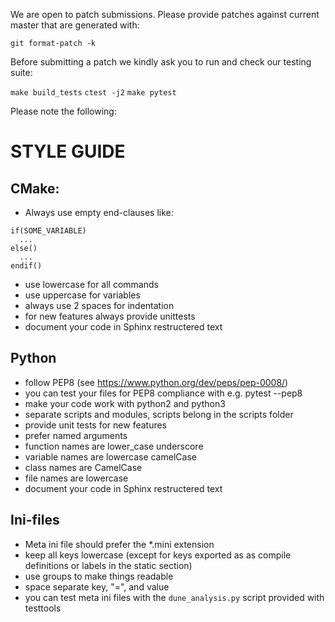 We are open to patch submissions. Please provide patches against current master
that are generated with:

`git format-patch -k`

Before submitting a patch we kindly ask you to run and check
our testing suite:

`make build_tests`
`ctest -j2`
`make pytest`


Please note the following:

STYLE GUIDE
===========

CMake:
------

* Always use empty end-clauses like:
```
if(SOME_VARIABLE)
  ...
else()
  ...
endif()
```
* use lowercase for all commands
* use uppercase for variables
* always use 2 spaces for indentation
* for new features always provide unittests
* document your code in Sphinx restructered text

Python
------

* follow PEP8 (see https://www.python.org/dev/peps/pep-0008/)
* you can test your files for PEP8 compliance with e.g. pytest --pep8
* make your code work with python2 and python3
* separate scripts and modules, scripts belong in the scripts folder
* provide unit tests for new features
* prefer named arguments
* function names are lower_case underscore
* variable names are lowercase camelCase
* class names are CamelCase
* file names are lowercase
* document your code in Sphinx restructered text

Ini-files
---------

* Meta ini file should prefer the *.mini extension
* keep all keys lowercase (except for keys exported as
  as compile definitions or labels in the static section)
* use groups to make things readable
* space separate key, "=", and value
* you can test meta ini files with the `dune_analysis.py` script
  provided with testtools
